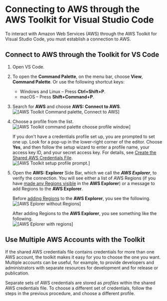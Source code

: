# Connecting to AWS through the AWS Toolkit for Visual Studio Code<a name="connect"></a>

To interact with Amazon Web Services \(AWS\) through the AWS Toolkit for Visual Studio Code, you must establish a connection to AWS\.

## Connect to AWS through the Toolkit for VS Code<a name="connect-to-aws"></a>

1. Open VS Code\.

1. To open the **Command Palette**, on the menu bar, choose **View**, **Command Palette**\. Or use the following shortcut keys: 
   + Windows and Linux – Press **Ctrl\+Shift\+P**\.
   + macOS – Press **Shift\+Command\+P**\.

1. Search for **AWS** and choose **AWS: Connect to AWS**\.  
![\[AWS Toolkit Command palette, Connect to AWS\]](http://docs.aws.amazon.com/toolkit-for-vscode/latest/userguide/images/aws-toolkit-commandpalette.png)

1. Choose a profile from the list\.  
![\[AWS Toolkit command palette choose profile window\]](http://docs.aws.amazon.com/toolkit-for-vscode/latest/userguide/images/aws-toolkit-choose-profile.png)

   If you don't have a credentials profile set up, you are prompted to set one up\. Look for a pop\-up in the lower\-right corner of the editor\. Choose **Yes**, and then follow the setup wizard to enter a profile name, your access key ID, and your secret access key\. For details, see [Create the Shared AWS Credentials File](setup-credentials.md#create-shared-cred-file)\.  
![\[AWS Toolkit setup profile prompt.\]](http://docs.aws.amazon.com/toolkit-for-vscode/latest/userguide/images/aws-toolkit-cred-prompt.png)

1. Open the **AWS: Explorer** Side Bar, which we call the ***AWS Explorer***, to verify the connection\. You will see either a list of AWS Regions \(if you have [made any Regions visible](setup-region.md#select-new-region) in the **AWS Explorer**\) or a message to add Regions to the **AWS Explorer**\.

   Before [adding Regions](setup-region.md) to the **AWS Explorer**, you see the following\.  
![\[AWS Eplorer without Regions\]](http://docs.aws.amazon.com/toolkit-for-vscode/latest/userguide/images/aws-explorer-no-regions.png)

   After adding Regions to the **AWS Explorer**, you see something like the following\.  
![\[AWS Eplorer with regions\]](http://docs.aws.amazon.com/toolkit-for-vscode/latest/userguide/images/aws-explorer-with-regions.png)

## Use Multiple AWS Accounts with the Toolkit<a name="using-profiles"></a>

If the shared AWS credentials file contains credentials for more than one AWS account, the toolkit makes it easy for you to choose the one you want\. Multiple accounts can be useful, for example, to provide developers and administrators with separate resources for development and for release or publication\.

Separate sets of AWS credentials are stored as *profiles* within the shared AWS credentials file\. To choose a different set of credentials, follow the steps in the previous procedure, and choose a different profile\.